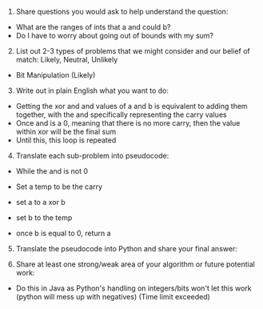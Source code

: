 1. Share questions you would ask to help understand the question:
- What are the ranges of ints that a and could b?
- Do I have to worry about going out of bounds with my sum?

2. List out 2-3 types of problems that we might consider and our belief of match: Likely, Neutral, Unlikely
- Bit Manipulation (Likely)

3. Write out in plain English what you want to do: 
- Getting the xor and and values of a and b is equivalent to adding them together, with the and specifically representing the carry values
- Once and is a 0, meaning that there is no more carry, then the value within xor will be the final sum
- Until this, this loop is repeated

4. Translate each sub-problem into pseudocode:
- While the and is not 0 
- Set a temp to be the carry
- set a to a xor b
- set b to the temp 

- once b is equal to 0, return a

5. Translate the pseudocode into Python and share your final answer:
  <!-- class Solution {
    public int getSum(int a, int b) {
        while (b != 0){
            int temp = (a & b) << 1; //This is the carry
            a = a ^ b;
            b = temp;
        }
        return a;
    }
} -->

6. Share at least one strong/weak area of your algorithm or future potential work:
- Do this in Java as Python's handling on integers/bits won't let this work (python will mess up with negatives) (Time limit exceeded)